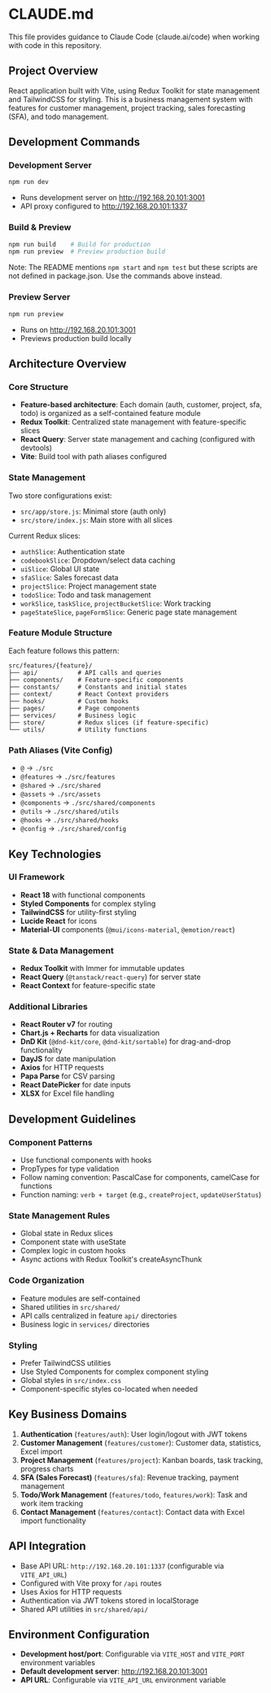 # CLAUDE.md

This file provides guidance to Claude Code (claude.ai/code) when working with code in this repository.

## Project Overview

React application built with Vite, using Redux Toolkit for state management and TailwindCSS for styling. This is a business management system with features for customer management, project tracking, sales forecasting (SFA), and todo management.

## Development Commands

### Development Server
```bash
npm run dev
```
- Runs development server on http://192.168.20.101:3001
- API proxy configured to http://192.168.20.101:1337

### Build & Preview
```bash
npm run build    # Build for production
npm run preview  # Preview production build
```

Note: The README mentions `npm start` and `npm test` but these scripts are not defined in package.json. Use the commands above instead.

### Preview Server
```bash
npm run preview
```
- Runs on http://192.168.20.101:3001
- Previews production build locally

## Architecture Overview

### Core Structure
- **Feature-based architecture**: Each domain (auth, customer, project, sfa, todo) is organized as a self-contained feature module
- **Redux Toolkit**: Centralized state management with feature-specific slices
- **React Query**: Server state management and caching (configured with devtools)
- **Vite**: Build tool with path aliases configured

### State Management
Two store configurations exist:
- `src/app/store.js`: Minimal store (auth only)
- `src/store/index.js`: Main store with all slices

Current Redux slices:
- `authSlice`: Authentication state
- `codebookSlice`: Dropdown/select data caching
- `uiSlice`: Global UI state
- `sfaSlice`: Sales forecast data
- `projectSlice`: Project management state
- `todoSlice`: Todo and task management
- `workSlice`, `taskSlice`, `projectBucketSlice`: Work tracking
- `pageStateSlice`, `pageFormSlice`: Generic page state management

### Feature Module Structure
Each feature follows this pattern:
```
src/features/{feature}/
├── api/           # API calls and queries
├── components/    # Feature-specific components
├── constants/     # Constants and initial states
├── context/       # React Context providers
├── hooks/         # Custom hooks
├── pages/         # Page components
├── services/      # Business logic
├── store/         # Redux slices (if feature-specific)
└── utils/         # Utility functions
```

### Path Aliases (Vite Config)
- `@` → `./src`
- `@features` → `./src/features`
- `@shared` → `./src/shared`
- `@assets` → `./src/assets`
- `@components` → `./src/shared/components`
- `@utils` → `./src/shared/utils`
- `@hooks` → `./src/shared/hooks`
- `@config` → `./src/shared/config`

## Key Technologies

### UI Framework
- **React 18** with functional components
- **Styled Components** for complex styling
- **TailwindCSS** for utility-first styling
- **Lucide React** for icons
- **Material-UI** components (`@mui/icons-material`, `@emotion/react`)

### State & Data Management
- **Redux Toolkit** with Immer for immutable updates
- **React Query** (`@tanstack/react-query`) for server state
- **React Context** for feature-specific state

### Additional Libraries
- **React Router v7** for routing
- **Chart.js + Recharts** for data visualization
- **DnD Kit** (`@dnd-kit/core`, `@dnd-kit/sortable`) for drag-and-drop functionality
- **DayJS** for date manipulation
- **Axios** for HTTP requests
- **Papa Parse** for CSV parsing
- **React DatePicker** for date inputs
- **XLSX** for Excel file handling

## Development Guidelines

### Component Patterns
- Use functional components with hooks
- PropTypes for type validation
- Follow naming convention: PascalCase for components, camelCase for functions
- Function naming: `verb + target` (e.g., `createProject`, `updateUserStatus`)

### State Management Rules
- Global state in Redux slices
- Component state with useState
- Complex logic in custom hooks
- Async actions with Redux Toolkit's createAsyncThunk

### Code Organization
- Feature modules are self-contained
- Shared utilities in `src/shared/`
- API calls centralized in feature `api/` directories
- Business logic in `services/` directories

### Styling
- Prefer TailwindCSS utilities
- Use Styled Components for complex component styling
- Global styles in `src/index.css`
- Component-specific styles co-located when needed

## Key Business Domains

1. **Authentication** (`features/auth`): User login/logout with JWT tokens
2. **Customer Management** (`features/customer`): Customer data, statistics, Excel import
3. **Project Management** (`features/project`): Kanban boards, task tracking, progress charts
4. **SFA (Sales Forecast)** (`features/sfa`): Revenue tracking, payment management
5. **Todo/Work Management** (`features/todo`, `features/work`): Task and work item tracking
6. **Contact Management** (`features/contact`): Contact data with Excel import functionality

## API Integration
- Base API URL: `http://192.168.20.101:1337` (configurable via `VITE_API_URL`)
- Configured with Vite proxy for `/api` routes
- Uses Axios for HTTP requests
- Authentication via JWT tokens stored in localStorage
- Shared API utilities in `src/shared/api/`

## Environment Configuration
- **Development host/port**: Configurable via `VITE_HOST` and `VITE_PORT` environment variables
- **Default development server**: http://192.168.20.101:3001
- **API URL**: Configurable via `VITE_API_URL` environment variable